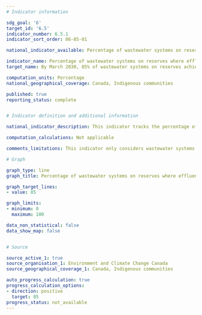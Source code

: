 ```yaml
---
# Indicator information

sdg_goal: '6'
target_id: '6.5'
indicator_number: 6.5.1
indicator_sort_order: 06-05-01

national_indicator_available: Percentage of wastewater systems on reserves where effluent quality standards are achieved

indicator_name: Percentage of wastewater systems on reserves where effluent quality standards are achieved
target_name: By March 2030, 85% of wastewater systems on reserves achieve effluent quality standards

computation_units: Percentage
national_geographical_coverage: Canada, Indigenous communities

published: true
reporting_status: complete


# Indicator definition and additional information

national_indicator_description: This indicator tracks the percentage of wastewater systems on reserves that meet the effluent quality standards of the [Wastewater Systems Effluent Regulations](https://laws-lois.justice.gc.ca/eng/regulations/sor-2012-139/fulltext.html) or an equivalency agreement.

computation_calculations: Not applicable

comments_limitations: This indicator only considers wastewater systems that actively report effluent quality. Currently, a significant number of wastewater systems in indigenous communities do not actively report this data. The data should be interpreted with this limitation in mind.

# Graph

graph_type: line
graph_title: Percentage of wastewater systems on reserves where effluent quality standards are achieved

graph_target_lines:
- value: 85

graph_limits:
- minimum: 0
  maximum: 100

data_non_statistical: false
data_show_map: false


# Source

source_active_1: true
source_organisation_1: Environment and Climate Change Canada
source_geographical_coverage_1: Canada, Indigenous communities

auto_progress_calculation: true
progress_calculation_options:
- direction: positive
  target: 85
progress_status: not_available
---
```


